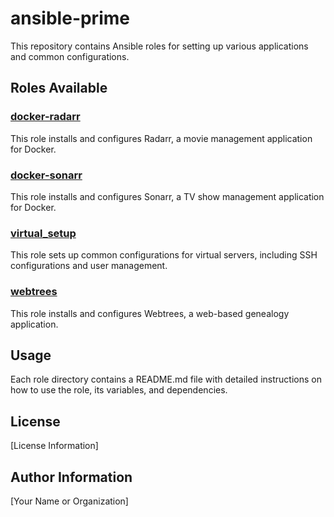 # ansible-prime
This repository contains Ansible roles for setting up various applications and common configurations.

## Roles Available

### [docker-radarr](.roles/apps/docker-radarr/README.md)

This role installs and configures Radarr, a movie management application for Docker.

### [docker-sonarr](./apps/docker-sonarr/README.md)

This role installs and configures Sonarr, a TV show management application for Docker.

### [virtual_setup](./common/virtual_setup/README.md)

This role sets up common configurations for virtual servers, including SSH configurations and user management.

### [webtrees](./webtrees/README.md)

This role installs and configures Webtrees, a web-based genealogy application.

## Usage

Each role directory contains a README.md file with detailed instructions on how to use the role, its variables, and dependencies.

## License

[License Information]

## Author Information

[Your Name or Organization]
